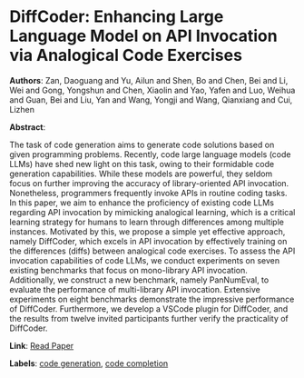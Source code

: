# DiffCoder: Enhancing Large Language Model on API Invocation via Analogical Code Exercises

**Authors**: Zan, Daoguang and Yu, Ailun and Shen, Bo and Chen, Bei and Li, Wei and Gong, Yongshun and Chen, Xiaolin and Yao, Yafen and Luo, Weihua and Guan, Bei and Liu, Yan and Wang, Yongji and Wang, Qianxiang and Cui, Lizhen

**Abstract**:

The task of code generation aims to generate code solutions based on given programming problems. Recently, code large language models (code LLMs) have shed new light on this task, owing to their formidable code generation capabilities. While these models are powerful, they seldom focus on further improving the accuracy of library-oriented API invocation. Nonetheless, programmers frequently invoke APIs in routine coding tasks. In this paper, we aim to enhance the proficiency of existing code LLMs regarding API invocation by mimicking analogical learning, which is a critical learning strategy for humans to learn through differences among multiple instances. Motivated by this, we propose a simple yet effective approach, namely DiffCoder, which excels in API invocation by effectively training on the differences (diffs) between analogical code exercises. To assess the API invocation capabilities of code LLMs, we conduct experiments on seven existing benchmarks that focus on mono-library API invocation. Additionally, we construct a new benchmark, namely PanNumEval, to evaluate the performance of multi-library API invocation. Extensive experiments on eight benchmarks demonstrate the impressive performance of DiffCoder. Furthermore, we develop a VSCode plugin for DiffCoder, and the results from twelve invited participants further verify the practicality of DiffCoder.

**Link**: [Read Paper](https://doi.org/10.1145/3643745)

**Labels**: [code generation](../../labels/code_generation.md), [code completion](../../labels/code_completion.md)
